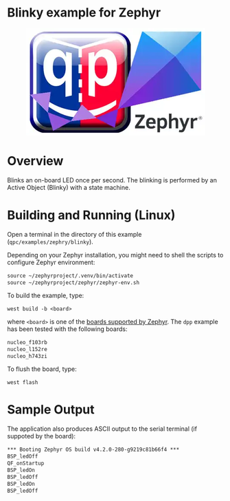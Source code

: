 # Blinky example for Zephyr

<p align="center">
<img src="qp-zephyr.webp"/>
</p>

# Overview
Blinks an on-board LED once per second. The blinking is performed
by an Active Object (Blinky) with a state machine.


# Building and Running (Linux)
Open a terminal in the directory of this example (`qpc/examples/zephry/blinky`).

Depending on your Zephyr installation, you might need to shell the scripts
to configure Zephyr environment:

```
source ~/zephyrproject/.venv/bin/activate
source ~/zephyrproject/zephyr/zephyr-env.sh
```

To build the example, type:
```
west build -b <board>
```
where `<board>` is one of the
[boards supported by Zephyr](https://docs.zephyrproject.org/latest/boards/index.html).
The `dpp` example has been tested with the following boards:

```
nucleo_f103rb
nucleo_l152re
nucleo_h743zi
```

To flush the board, type:
```
west flash
```

# Sample Output
The application also produces ASCII output to the serial terminal
(if suppoted by the board):

```
*** Booting Zephyr OS build v4.2.0-280-g9219c81b66f4 ***
BSP_ledOff
QF_onStartup
BSP_ledOn
BSP_ledOff
BSP_ledOn
BSP_ledOff
```
